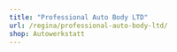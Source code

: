 ```yaml
---
title: "Professional Auto Body LTD"
url: /regina/professional-auto-body-ltd/
shop: Autowerkstatt
---
```


